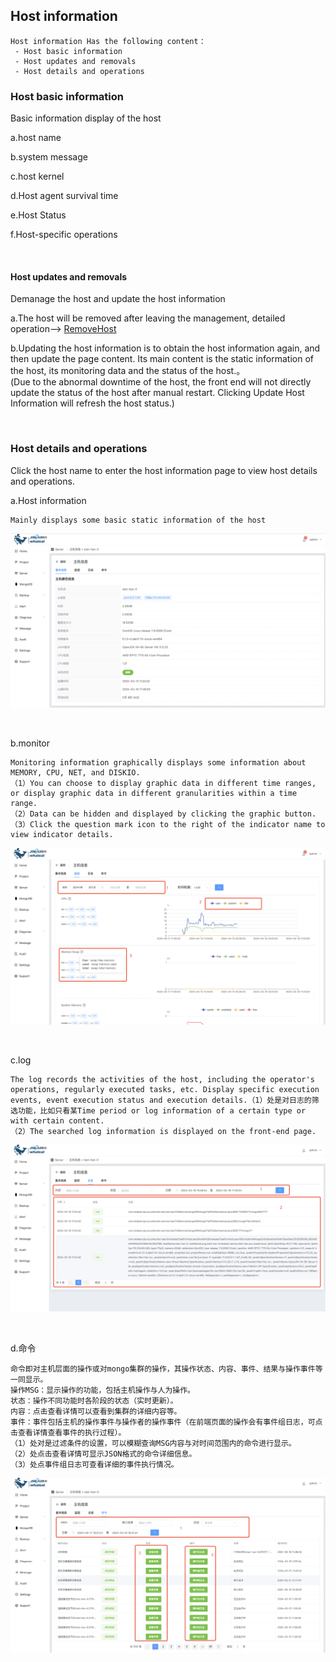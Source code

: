 ## Host information


```
Host information Has the following content：
 - Host basic information
 - Host updates and removals
 - Host details and operations
```


### Host basic information

Basic information display of the host

a.host name

b.system message

c.host kernel

d.Host agent survival time

e.Host Status

f.Host-specific operations

<br>



#### Host updates and removals

Demanage the host and update the host information

a.The host will be removed after leaving the management, detailed operation--> [RemoveHost](RemoveHost.md)

b.Updating the host information is to obtain the host information again, and then update the page content. Its main content is the static information of the host, its monitoring data and the status of the host.。<br> 
(Due to the abnormal downtime of the host, the front end will not directly update the status of the host after manual restart. Clicking Update Host Information will refresh the host status.)

<br>


### Host details and operations

Click the host name to enter the host information page to view host details and operations.

a.Host information

    Mainly displays some basic static information of the host

![img_5.png](../../../../images/whalealPlatformImages/infomation.png)

<br>

b.monitor

    Monitoring information graphically displays some information about MEMORY, CPU, NET, and DISKIO.
    （1）You can choose to display graphic data in different time ranges, or display graphic data in different granularities within a time range.
    （2）Data can be hidden and displayed by clicking the graphic button.
    （3）Click the question mark icon to the right of the indicator name to view indicator details.

![img_7.png](../../../../images/whalealPlatformImages/monitor.png)

<br>

c.log


    The log records the activities of the host, including the operator's operations, regularly executed tasks, etc. Display specific execution events, event execution status and execution details.（1）处是对日志的筛选功能，比如只看某Time period or log information of a certain type or with certain content.
    （2）The searched log information is displayed on the front-end page.

![img_8.png](../../../../images/whalealPlatformImages/host_log.png)

<br>

d.命令

    命令即对主机层面的操作或对mongo集群的操作，其操作状态、内容、事件、结果与操作事件等一同显示。
    操作MSG：显示操作的功能，包括主机操作与人为操作。
    状态：操作不同功能时各阶段的状态（实时更新）。
    内容：点击查看详情可以查看到集群的详细内容等。
    事件：事件包括主机的操作事件与操作者的操作事件（在前端页面的操作会有事件组日志，可点击查看详情查看事件的执行过程）。
    （1）处对是过滤条件的设置，可以模糊查询MSG内容与对时间范围内的命令进行显示。
    （2）处点击查看详情可显示JSON格式的命令详细信息。
    （3）处点事件组日志可查看详细的事件执行情况。


![img_9.png](../../../../images/whalealPlatformImages/host_command.png)




